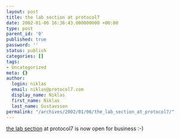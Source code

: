 ```yaml
---
layout: post
title: the lab section at protocol7
date: 2002-01-06 16:36:43.000000000 +00:00
type: post
parent_id: '0'
published: true
password: ''
status: publish
categories: []
tags:
- Uncategorized
meta: {}
author:
  login: niklas
  email: niklas@protocol7.com
  display_name: Niklas
  first_name: Niklas
  last_name: Gustavsson
permalink: "/archives/2002/01/06/the_lab_section_at_protocol7/"
---
```

[the lab section](http://www.protocol7.com/default.asp?x=lab) at protocol7 is now open for business :-)

